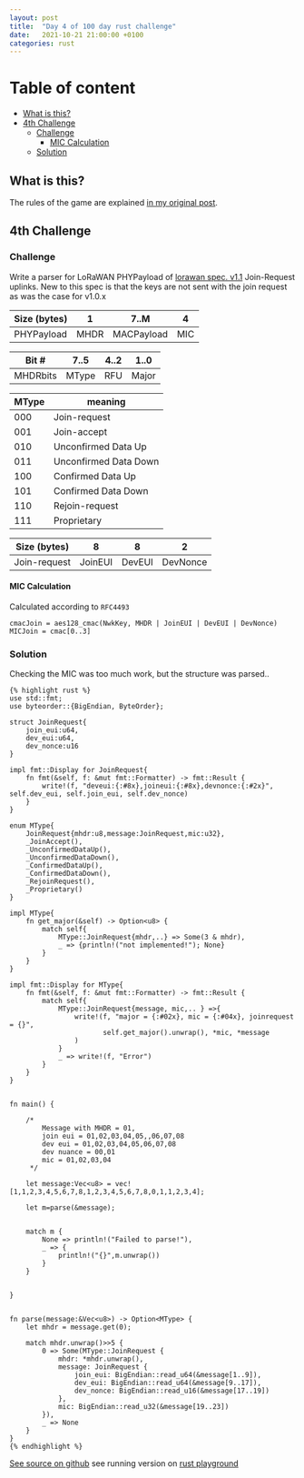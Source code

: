 ```yaml
---
layout: post
title:  "Day 4 of 100 day rust challenge"
date:   2021-10-21 21:00:00 +0100
categories: rust
---
```



#  Table of content
<!-- MarkdownTOC autolink="true" -->

- [What is this?](#what-is-this)
- [4th Challenge](#4th-challenge)
	- [Challenge](#challenge)
		- [MIC Calculation](#mic-calculation)
	- [Solution](#solution)

<!-- /MarkdownTOC -->

## What is this?

The rules of the game are explained [in my original post](https://maebli.github.io/rust/2021/10/18/100rust.html).

## 4th Challenge
### Challenge

Write a parser for LoRaWAN PHYPayload of [lorawan spec. v1.1](https://lora-alliance.org/wp-content/uploads/2020/11/lorawantm_specification_-v1.1.pdf) Join-Request uplinks.
New to this spec is that the keys are not sent with the join request as was the case for v1.0.x

| Size (bytes) | 1    | 7..M       | 4   |
|--------------|------|------------|-----|
| PHYPayload   | MHDR | MACPayload | MIC |


| Bit #    | 7..5 | 4..2 |  1..0 |
|----------|------|------|-------|
| MHDRbits | MType| RFU  |Major  |


| MType| meaning               |
|------|-----------------------|
| 000  | Join-request          |
| 001  | Join-accept           |
| 010  | Unconfirmed Data Up   |
| 011  | Unconfirmed Data Down |
| 100  | Confirmed Data Up     |
| 101  | Confirmed Data Down   |
| 110  | Rejoin-request        |
| 111  | Proprietary           |



| Size (bytes) | 8       | 8      | 2        |
|--------------|---------|--------|----------|
| Join-request | JoinEUI | DevEUI | DevNonce |

#### MIC Calculation

Calculated according to `RFC4493`


	cmacJoin = aes128_cmac(NwkKey, MHDR | JoinEUI | DevEUI | DevNonce)
	MICJoin = cmac[0..3] 



### Solution

Checking the MIC was too much work, but the structure was parsed..


	{% highlight rust %}
	use std::fmt;
	use byteorder::{BigEndian, ByteOrder};

	struct JoinRequest{
	    join_eui:u64,
	    dev_eui:u64,
	    dev_nonce:u16
	}

	impl fmt::Display for JoinRequest{
	    fn fmt(&self, f: &mut fmt::Formatter) -> fmt::Result {
	        write!(f, "deveui:{:#8x},joineui:{:#8x},devnonce:{:#2x}", self.dev_eui, self.join_eui, self.dev_nonce)
	    }
	}

	enum MType{
	    JoinRequest{mhdr:u8,message:JoinRequest,mic:u32},
	    _JoinAccept(),
	    _UnconfirmedDataUp(),
	    _UnconfirmedDataDown(),
	    _ConfirmedDataUp(),
	    _ConfirmedDataDown(),
	    _RejoinRequest(),
	    _Proprietary()
	}

	impl MType{
	    fn get_major(&self) -> Option<u8> {
	        match self{
	            MType::JoinRequest{mhdr,..} => Some(3 & mhdr),
	            _ => {println!("not implemented!"); None}
	        }
	    }
	}

	impl fmt::Display for MType{
	    fn fmt(&self, f: &mut fmt::Formatter) -> fmt::Result {
	        match self{
	            MType::JoinRequest{message, mic,.. } =>{
	                write!(f, "major = {:#02x}, mic = {:#04x}, joinrequest = {}",
	                       self.get_major().unwrap(), *mic, *message
	                )
	            }
	            _ => write!(f, "Error")
	        }
	    }
	}


	fn main() {

	    /*
	        Message with MHDR = 01,
	        join eui = 01,02,03,04,05,,06,07,08
	        dev eui = 01,02,03,04,05,06,07,08
	        dev nuance = 00,01
	        mic = 01,02,03,04
	     */

	    let message:Vec<u8> = vec![1,1,2,3,4,5,6,7,8,1,2,3,4,5,6,7,8,0,1,1,2,3,4];

	    let m=parse(&message);


	    match m {
	        None => println!("Failed to parse!"),
	        _ => {
	            println!("{}",m.unwrap())
	        }
	    }


	}


	fn parse(message:&Vec<u8>) -> Option<MType> {
	    let mhdr = message.get(0);

	    match mhdr.unwrap()>>5 {
	        0 => Some(MType::JoinRequest {
	            mhdr: *mhdr.unwrap(),
	            message: JoinRequest {
	                join_eui: BigEndian::read_u64(&message[1..9]),
	                dev_eui: BigEndian::read_u64(&message[9..17]),
	                dev_nonce: BigEndian::read_u16(&message[17..19])
	            },
	            mic: BigEndian::read_u32(&message[19..23])
	        }),
	        _ => None
	    }
	}
	{% endhighlight %}

[See source on github](https://github.com/maebli/100rustsnippets/tree/master/lorawan-uplink-parser) see running version on [rust playground](https://play.rust-lang.org/?version=stable&edition=2018&gist=9ca7bc1049c262c70082e4388e7640ec)

